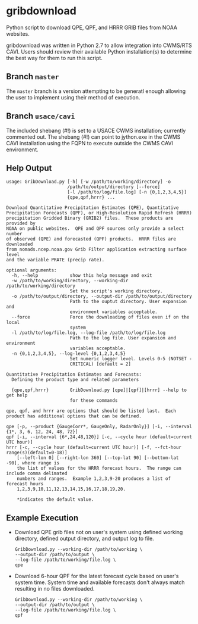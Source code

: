 # gribdownload

Python script to download QPE, QPF, and HRRR GRIB files from NOAA websites.

gribdownload was written in Python 2.7 to allow integration into CWMS/RTS CAVI.  Users should review their available Python installation(s) to determine the best way for them to run this script.

## Branch `master`

The `master` branch is a version attempting to be generatl enough allowing the user to implement using their method of execution.

## Branch `usace/cavi`

The included shebang (#!) is set to a USACE CWMS installation; currently commented out.  The shebang (#!) can point to jython.exe in the CWMS CAVI installation using the FQPN to execute outside the CWMS CAVI environment.

## Help Output

```
usage: GribDownload.py [-h] [-w /path/to/working/directory] -o
                       /path/to/output/directory [--force]
                       [-l /path/to/log/file.log] [-n {0,1,2,3,4,5}]
                       {qpe,qpf,hrrr} ...

Download Quantitative Precipitation Estimates (QPE), Quantitative
Precipitation Forecasts (QPF), or High-Resolution Rapid Refresh (HRRR)
precipitation Gridded Binary (GRIB2) files.  These products are provided by
NOAA on public websites.  QPE and QPF sources only provide a select number
of observed (QPE) and forecasted (QPF) products.  HRRR files are downloaded
from nomads.ncep.noaa.gov Grib Filter application extracting surface level
and the variable PRATE (precip rate).

optional arguments:
  -h, --help            show this help message and exit
  -w /path/to/working/directory, --working-dir /path/to/working/directory
                        Set the script's working directory.
  -o /path/to/output/directory, --output-dir /path/to/output/directory
                        Path to the ouptut directory. User expansion and
                        environment variables acceptable.
  --force               Force the downloading of files even if on the local
                        system
  -l /path/to/log/file.log, --log-file /path/to/log/file.log
                        Path to the log file. User expansion and environment
                        variables acceptable.
  -n {0,1,2,3,4,5}, --log-level {0,1,2,3,4,5}
                        Set numeric logger level. Levels 0-5 (NOTSET -
                        CRITICAL) [default = 2]

Quantitative Precipitation Estimates and Forecasts:
  Defining the product type and related parameters

  {qpe,qpf,hrrr}        GribDownload.py [qpe]|[qpf]|[hrrr] --help to get help
                        for these commands

qpe, qpf, and hrrr are options that should be listed last.  Each
product has additional options that can be defined.

qpe [-p, --product {GaugeCorr*, GaugeOnly, RadarOnly}] [-i, --interval {1*, 3, 6, 12, 24, 48, 72}]
qpf [-i, --interval {6*,24,48,120}] [-c, --cycle hour (default=current UTC hour)]
hrrr [-c, --cycle hour (default=current UTC hour)] [-f, --fct-hour range(s)(default=0-18)]
    [--left-lon 0] [--right-lon 360] [--top-lat 90] [--bottom-lat -90], where range is 
    the list of values for the HRRR forecast hours.  The range can include comma delimated
    numbers and ranges.  Example 1,2,3,9-20 produces a list of forecast hours
    1,2,3,9,10,11,12,13,14,15,16,17,18,19,20.

    *indicates the default value.
```

## Example Execution

- Download QPE grib files not on user's system using defined working directory, defined output directory, and output log to file.

  ```
  GribDownload.py --working-dir /path/to/working \
  --output-dir /path/to/output \
  --log-file /path/to/working/file.log \
  qpe
  ```

- Download 6-hour QPF for the latest forecast cycle based on user's system time.  System time and available forecasts don't always match resulting in no files downloaded.

  ```
  GribDownload.py --working-dir /path/to/working \
  --output-dir /path/to/output \
  --log-file /path/to/working/file.log \
  qpf
  ```

